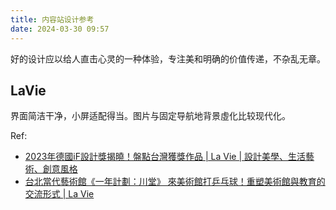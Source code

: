 ```yaml
---
title: 内容站设计参考
date: 2024-03-30 09:57
---
```


好的设计应以给人直击心灵的一种体验，专注美和明确的价值传递，不杂乱无章。

## LaVie

界面简洁干净，小屏适配得当。图片与固定导航地背景虛化比较现代化。

Ref:
- [2023年德國iF設計獎揭曉！盤點台灣獲獎作品 | La Vie | 設計美學、生活藝術、創意風格](https://www.wowlavie.com/activitydetail/ae2300563)
- [台北當代藝術館《一年計劃：川堂》 來美術館打乒乓球！重塑美術館與教育的交流形式 | La Vie](https://www.wowlavie.com/article/240024345)
